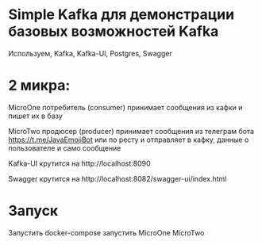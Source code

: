 # Simple Kafka для демонстрации базовых возможностей Kafka

Используем, Kafka, Kafka-UI, Postgres, Swagger

# 2 микра:
MicroOne потребитель (consumer)
принимает сообщения из кафки и пишет их в базу

MicroTwo продюсер (producer)
принимает сообщения из телеграм бота https://t.me/JavaEmojiBot или по ресту и отправляет в кафку, данные о пользователе и само сообщение

Kafka-UI крутится на http://localhost:8090

Swagger крутится на http://localhost:8082/swagger-ui/index.html
# Запуск
Запустить docker-compose запустить MicroOne MicroTwo
